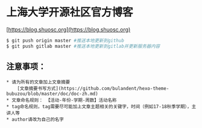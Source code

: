 # 上海大学开源社区官方博客

[https://blog.shuosc.org](https://blog.shuosc.org)

```bash
$ git push origin master #推送本地更新到github
$ git push gitlab master #推送本地更新到gitlab并更新服务器内容
```
## 注意事项：
    
    * 请为所有的文章加上文章摘要 
        [文章摘要书写方式](https://github.com/bulandent/hexo-theme-bubuzou/blob/master/doc/doc-zh.md)
    * 文章命名规则： 【活动-年份-学期-周数】活动名称
    * tag命名规则，tag需要尽可能加上文章主题相关的关键字，时间（例如17-18秋季学期），主讲人等
    * author请改为自己的名字